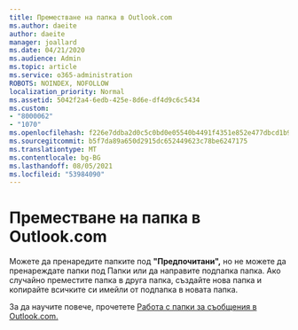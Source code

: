 ```yaml
---
title: Преместване на папка в Outlook.com
ms.author: daeite
author: daeite
manager: joallard
ms.date: 04/21/2020
ms.audience: Admin
ms.topic: article
ms.service: o365-administration
ROBOTS: NOINDEX, NOFOLLOW
localization_priority: Normal
ms.assetid: 5042f2a4-6edb-425e-8d6e-df4d9c6c5434
ms.custom:
- "8000062"
- "1070"
ms.openlocfilehash: f226e7ddba2d0c5c0bd0e05540b4491f4351e852e477dbcd1b982478481f4642
ms.sourcegitcommit: b5f7da89a650d2915dc652449623c78be6247175
ms.translationtype: MT
ms.contentlocale: bg-BG
ms.lasthandoff: 08/05/2021
ms.locfileid: "53984090"
---
```

# <a name="move-a-folder-in-outlookcom"></a>Преместване на папка в Outlook.com

Можете да пренаредите папките под **"Предпочитани",** но  не можете да пренареждате папки под Папки или да направите подпапка папка. Ако случайно преместите папка в друга папка, създайте нова папка и копирайте всичките си имейли от подпапка в новата папка.
  
За да научите повече, прочетете [Работа с папки за съобщения в Outlook.com.](https://support.office.com/article/6bb0723a-f39f-4a8d-bb3f-fab5dcc2510a?wt.mc_id=Office_Outlook_com_Alchemy)